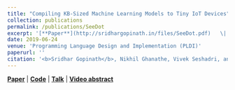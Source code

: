 ```yaml
---
title: "Compiling KB-Sized Machine Learning Models to Tiny IoT Devices"
collection: publications
permalink: /publications/SeeDot
excerpt: '[**Paper**](http://sridhargopinath.in/files/SeeDot.pdf)	\|	[**Code**](https://github.com/microsoft/EdgeML)	\|	[**Talk**](https://www.youtube.com/watch?v=A_Xgw2Qw9Sc&t=5s)	\|	[**Video abstract**](https://www.youtube.com/watch?v=pC2HXV0eDMI)'
date: 2019-06-24
venue: 'Programming Language Design and Implementation (PLDI)'
paperurl: ''
citation: '<b>Sridhar Gopinath</b>, Nikhil Ghanathe, Vivek Seshadri, and Rahul Sharma, "Compiling KB-sized machine learning models to tiny IoT devices", In Proceedings of the 40th ACM SIGPLAN Conference on Programming Language Design and Implementation (PLDI 2019).'
---
```

[**Paper**](http://sridhargopinath.in/files/SeeDot.pdf)	\|	[**Code**](https://github.com/microsoft/EdgeML)	\|	[**Talk**](https://www.youtube.com/watch?v=A_Xgw2Qw9Sc&t=5s)	\|	[**Video abstract**](https://www.youtube.com/watch?v=pC2HXV0eDMI)
